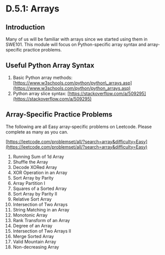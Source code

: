 # D.5.1: Arrays

## Introduction

Many of us will be familiar with arrays since we started using them in SWE101. This module will focus on Python-specific array syntax and array-specific practice problems.

## Useful Python Array Syntax

1. Basic Python array methods: [https://www.w3schools.com/python/python\_arrays.asp](https://www.w3schools.com/python/python_arrays.asp)
2. Python array slice syntax: [https://stackoverflow.com/a/509295](https://stackoverflow.com/a/509295)

## Array-Specific Practice Problems

The following are all Easy array-specific problems on Leetcode. Please complete as many as you can.

[https://leetcode.com/problemset/all/?search=array&difficulty=Easy](https://leetcode.com/problemset/all/?search=array&difficulty=Easy)

1. Running Sum of 1d Array
2. Shuffle the Array
3. Decode XORed Array
4. XOR Operation in an Array
5. Sort Array by Parity
6. Array Partition I
7. Squares of a Sorted Array
8. Sort Array by Parity II
9. Relative Sort Array
10. Intersection of Two Arrays
11. String Matching in an Array
12. Monotonic Array
13. Rank Transform of an Array
14. Degree of an Array
15. Intersection of Two Arrays II
16. Merge Sorted Array
17. Valid Mountain Array
18. Non-decreasing Array 

